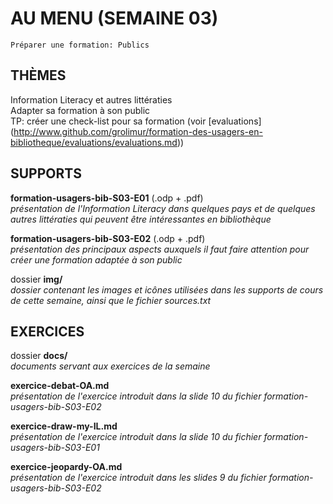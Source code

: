 # AU MENU (SEMAINE 03)

`Préparer une formation: Publics`

## THÈMES
Information Literacy et autres littératies<br/>
Adapter sa formation à son public<br/>
TP: créer une check-list pour sa formation (voir [evaluations] (http://www.github.com/grolimur/formation-des-usagers-en-bibliotheque/evaluations/evaluations.md))<br/>

## SUPPORTS
**formation-usagers-bib-S03-E01** (.odp + .pdf)<br/>
*présentation de l'Information Literacy dans quelques pays et de quelques autres littératies qui peuvent être intéressantes en bibliothèque*

**formation-usagers-bib-S03-E02** (.odp + .pdf)<br/>
*présentation des principaux aspects auxquels il faut faire attention pour créer une formation adaptée à son public*

dossier **img/**<br/>
*dossier contenant les images et icônes utilisées dans les supports de cours de cette semaine, ainsi que le fichier sources.txt*

## EXERCICES
dossier **docs/**<br/>
*documents servant aux exercices de la semaine*

**exercice-debat-OA.md**<br/>
*présentation de l'exercice introduit dans la slide 10 du fichier formation-usagers-bib-S03-E02*

**exercice-draw-my-IL.md**<br/>
*présentation de l'exercice introduit dans la slide 10 du fichier formation-usagers-bib-S03-E01*

**exercice-jeopardy-OA.md**<br/>
*présentation de l'exercice introduit dans les slides 9 du fichier formation-usagers-bib-S03-E02*
